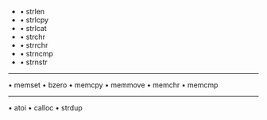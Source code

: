* • strlen
* • strlcpy
* • strlcat
* • strchr
* • strrchr
* • strncmp
* • strnstr
 __________________

 • memset
 • bzero
 • memcpy
 • memmove
 • memchr
 • memcmp
_____________________
 • atoi
 • calloc
 • strdup
